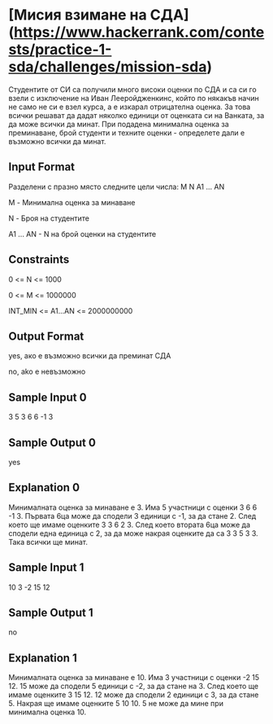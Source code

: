 # [Мисия взимане на СДА] (https://www.hackerrank.com/contests/practice-1-sda/challenges/mission-sda)

Студентите от СИ са получили много високи оценки по СДА и са си го взели с изключение на Иван Лееройдженкинс, който по някакъв начин не само не си е взел курса, а е изкарал отрицателна оценка. За това всички решават да дадат няколко единици от оценката си на Ванката, за да може всички да минат. При подадена минимална оценка за преминаване, брой студенти и техните оценки - определете дали е възможно всички да минат.

## Input Format

Разделени с празно място следните цели числа: M N A1 ... AN

M - Минимална оценка за минаване

N - Броя на студентите

A1 ... AN - N на брой оценки на студентите

## Constraints

0 <= N <= 1000

0 <= M <= 1000000

INT_MIN <= A1...AN <= 2000000000

## Output Format

yes, ако е възможно всички да преминат СДА

no, ako e невъзможно

## Sample Input 0

3 5 3 6 6 -1 3

## Sample Output 0

yes

## Explanation 0

Минималната оценка за минаване е 3. Има 5 участници с оценки 3 6 6 -1 3. Първата 6ца може да сподели 3 единици с -1, за да стане 2. След което ще имаме оценките 3 3 6 2 3. След което втората 6ца може да сподели една единица с 2, за да може накрая оценките да са 3 3 5 3 3. Така всички ще минат.

## Sample Input 1

10 3 -2 15 12

## Sample Output 1

no

## Explanation 1

Минималната оценка за минаване е 10. Има 3 участници с оценки -2 15 12. 15 може да сподели 5 единици с -2, за да стане на 3. След което ще имаме оценките 3 15 12. 12 може да сподели 2 единици с 3, за да стане 5. Накрая ще имаме оценките 5 10 10. 5 не може да мине при минимална оценка 10.
